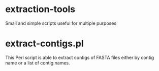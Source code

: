 # extraction-tools
Small and simple scripts useful for multiple purposes

# extract-contigs.pl
This Perl script is able to extract contigs of FASTA files either by contig name or a list of contig names.
